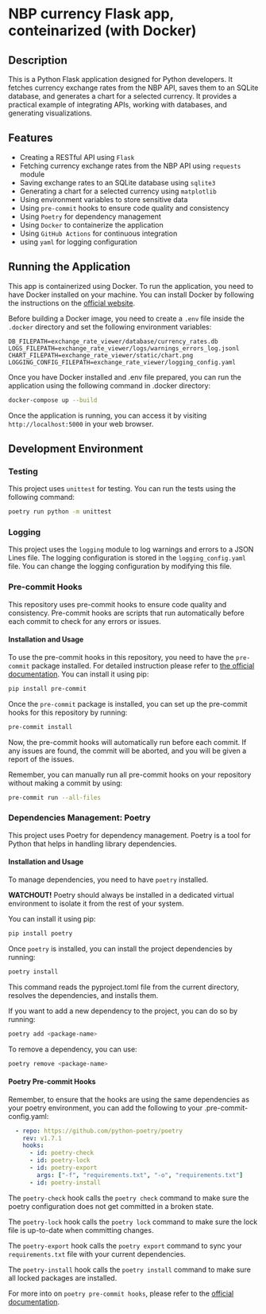 # NBP currency Flask app, conteinarized (with Docker)

## Description
This is a Python Flask application designed for Python developers. It fetches currency exchange rates from the NBP API, saves them to an SQLite database, and generates a chart for a selected currency. It provides a practical example of integrating APIs, working with databases, and generating visualizations.

## Features

- Creating a RESTful API using `Flask`
- Fetching currency exchange rates from the NBP API using `requests` module
- Saving exchange rates to an SQLite database using `sqlite3`
- Generating a chart for a selected currency using `matplotlib`
- Using environment variables to store sensitive data
- Using `pre-commit` hooks to ensure code quality and consistency
- Using `Poetry` for dependency management
- Using `Docker` to containerize the application
- Using `GitHub Actions` for continuous integration
- using `yaml` for logging configuration


## Running the Application

This app is containerized using Docker. To run the application, you need to have Docker installed on your machine. You can install Docker by following the instructions on the [official website](https://docs.docker.com/get-docker/).

Before building a Docker image, you need to create a `.env` file inside the `.docker` directory and set the following environment variables:
```
DB_FILEPATH=exchange_rate_viewer/database/currency_rates.db
LOGS_FILEPATH=exchange_rate_viewer/logs/warnings_errors_log.jsonl
CHART_FILEPATH=exchange_rate_viewer/static/chart.png
LOGGING_CONFIG_FILEPATH=exchange_rate_viewer/logging_config.yaml
```


Once you have Docker installed and .env file prepared, you can run the application using the following command in .docker directory:

```bash
docker-compose up --build
```

Once the application is running, you can access it by visiting `http://localhost:5000` in your web browser.

## Development Environment

### Testing

This project uses `unittest` for testing. You can run the tests using the following command:

```bash
poetry run python -m unittest
```

### Logging

This project uses the `logging` module to log warnings and errors to a JSON Lines file. The logging configuration is stored in the `logging_config.yaml` file. You can change the logging configuration by modifying this file.

### Pre-commit Hooks

This repository uses pre-commit hooks to ensure code quality and consistency. Pre-commit hooks are scripts that run automatically before each commit to check for any errors or issues.

#### Installation and Usage

To use the pre-commit hooks in this repository, you need to have the `pre-commit` package installed. For detailed instruction please refer to [the official documentation](https://python-poetry.org/docs/#installation).
You can install it using pip:

```bash
pip install pre-commit
```

Once the `pre-commit` package is installed, you can set up the pre-commit hooks for this repository by running:

```bash
pre-commit install
```

Now, the pre-commit hooks will automatically run before each commit. If any issues are found, the commit will be aborted, and you will be given a report of the issues.

Remember, you can manually run all pre-commit hooks on your repository without making a commit by using:

```bash
pre-commit run --all-files
```


### Dependencies Management: Poetry

This project uses Poetry for dependency management. Poetry is a tool for Python that helps in handling library dependencies.

#### Installation and Usage

To manage dependencies, you need to have `poetry` installed.

**WATCHOUT!** Poetry should always be installed in a dedicated virtual environment to isolate it from the rest of your system.

You can install it using pip:

```bash
pip install poetry
```

Once `poetry` is installed, you can install the project dependencies by running:

```bash
poetry install
```

This command reads the pyproject.toml file from the current directory, resolves the dependencies, and installs them.

If you want to add a new dependency to the project, you can do so by running:

```bash
poetry add <package-name>
```

To remove a dependency, you can use:

```bash
poetry remove <package-name>
```

#### Poetry Pre-commit Hooks

Remember, to ensure that the hooks are using the same dependencies as your poetry environment, you can add the following to your .pre-commit-config.yaml:

```yaml
  - repo: https://github.com/python-poetry/poetry
    rev: v1.7.1
    hooks:
      - id: poetry-check
      - id: poetry-lock
      - id: poetry-export
        args: ["-f", "requirements.txt", "-o", "requirements.txt"]
      - id: poetry-install
```

The `poetry-check` hook calls the `poetry check` command to make sure the poetry configuration does not get committed in a broken state.

The `poetry-lock` hook calls the `poetry lock` command to make sure the lock file is up-to-date when committing changes.

The `poetry-export` hook calls the `poetry export` command to sync your `requirements.txt` file with your current dependencies.

The `poetry-install` hook calls the `poetry install` command to make sure all locked packages are installed.

For more into on `poetry pre-commit hooks`, please refer to the [official documentation](https://python-poetry.org/docs/master/pre-commit-hooks/).
